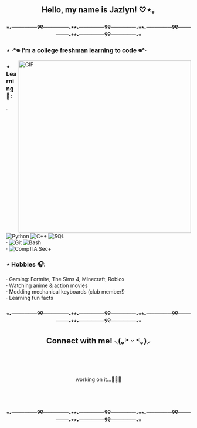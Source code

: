 <h2 align="center">Hello, my name is Jazlyn! ♡⋆｡</h2>

<h3 align="center"> ⋆˖──────୨୧──────˖⋆⋆˖──────୨୧──────˖⋆⋆˖──────୨୧──────˖⋆⋆˖──────୨୧──────˖⋆ </h3>

### ⋆ ‧°𖦹 I'm a college freshman learning to code 𖦹°‧

<img hight="370" width="470" alt="GIF" align="right" src="https://media.giphy.com/media/v1.Y2lkPWVjZjA1ZTQ3bzFtNW9vNGg4NThuOGFkb3duazF2MHd4MDhsMWtmZnJ3eGFjcGdicSZlcD12MV9naWZzX3NlYXJjaCZjdD1n/TgyJebqyMtPrOxiPdk/giphy.gif">

### ⋆ Learning 💭:
‧ ![Python](https://img.shields.io/badge/-Python-000?&logo=Python&logoColor=FFA6C9) ![C++](https://img.shields.io/badge/-C++-000?&logo=c%2b%2b&logoColor=FFA6C9) ![SQL](https://img.shields.io/badge/-SQL-000?&logo=MySQL&logoColor=FFA6C9) 
</br>
‧ ![Git](https://img.shields.io/badge/-Git-000?&logo=GitforWindows&logoColor=FFA6C9) ![Bash](https://img.shields.io/badge/-Bash-000?&logo=GNUBash&logoColor=FFA6C9)
</br>
‧ ![CompTIA Sec+](https://img.shields.io/badge/-CompTIA%20Sec+-000?&logo=CompTIA&logoColor=FFA6C9)


### ⋆ Hobbies 🎧: 
‧ Gaming: Fortnite, The Sims 4, Minecraft, Roblox </br>
‧ Watching anime & action movies </br>
‧ Modding mechanical keyboards (club member!) </br>
‧ Learning fun facts

<h3 align="center"> ⋆˖──────୨୧──────˖⋆⋆˖──────୨୧──────˖⋆⋆˖──────୨୧──────˖⋆⋆˖──────୨୧──────˖⋆ </h3>

<h2 align="center">Connect with me! ⸜(｡˃ ᵕ ˂｡)⸝</h2>

</br>
</br>
</br>

<p align="center">working on it...👩🏻‍💻</p>

</br>
</br>

<h3 align="center"> ⋆˖──────୨୧──────˖⋆⋆˖──────୨୧──────˖⋆⋆˖──────୨୧──────˖⋆⋆˖──────୨୧──────˖⋆ </h3>
